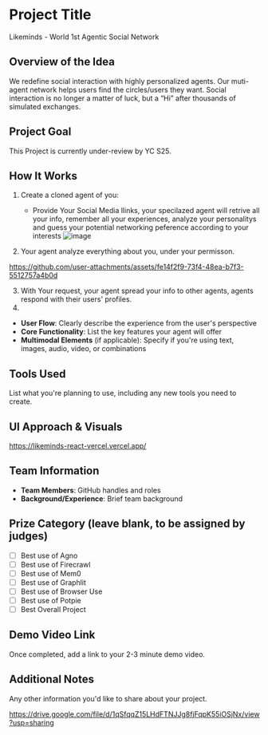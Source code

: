 # Project Title
Likeminds - World 1st Agentic Social Network

## Overview of the Idea
We redefine social interaction with highly personalized agents. Our muti-agent network helps users find the circles/users they want. Social interaction is no longer a matter of luck, but a “Hi” after thousands of simulated exchanges.

## Project Goal
This Project is currently under-review by YC S25. 

## How It Works
1. Create a cloned agent of you:
   - Provide Your Social Media llinks, your specilazed agent will retrive all your info, remember all your experiences, analyze your personalitys and guess your potential networking peference according to your interests
![image](https://github.com/user-attachments/assets/0215b371-3e04-46da-846d-c2377858503c)

2. Your agent analyze everything about you, under your permisson.

https://github.com/user-attachments/assets/fe14f2f9-73f4-48ea-b7f3-5512757a4b0d




3. With Your request, your agent spread your info to other agents, agents respond with their users' profiles.
4.  

- **User Flow**: Clearly describe the experience from the user's perspective
- **Core Functionality**: List the key features your agent will offer
- **Multimodal Elements** (if applicable): Specify if you're using text, images, audio, video, or combinations

## Tools Used
List what you're planning to use, including any new tools you need to create.

## UI Approach & Visuals
https://likeminds-react-vercel.vercel.app/

## Team Information
- **Team Members**: GitHub handles and roles
- **Background/Experience**: Brief team background

## Prize Category (leave blank, to be assigned by judges)
- [ ] Best use of Agno
- [ ] Best use of Firecrawl
- [ ] Best use of Mem0
- [ ] Best use of Graphlit
- [ ] Best use of Browser Use
- [ ] Best use of Potpie
- [ ] Best Overall Project

## Demo Video Link
Once completed, add a link to your 2-3 minute demo video.

## Additional Notes
Any other information you'd like to share about your project.

https://drive.google.com/file/d/1qSfqqZ15LHdFTNJJg8fjFqpK55iOSjNx/view?usp=sharing
